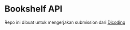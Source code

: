 # Bookshelf API

Repo ini dibuat untuk mengerjakan submission dari
[Dicoding](https://www.dicoding.com/academies/261/tutorials/14967)
